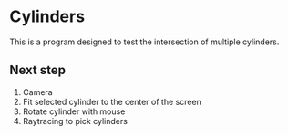 # Cylinders

This is a program designed to test the intersection of multiple cylinders.

## Next step
1. Camera
2. Fit selected cylinder to the center of the screen
3. Rotate cylinder with mouse
4. Raytracing to pick cylinders

